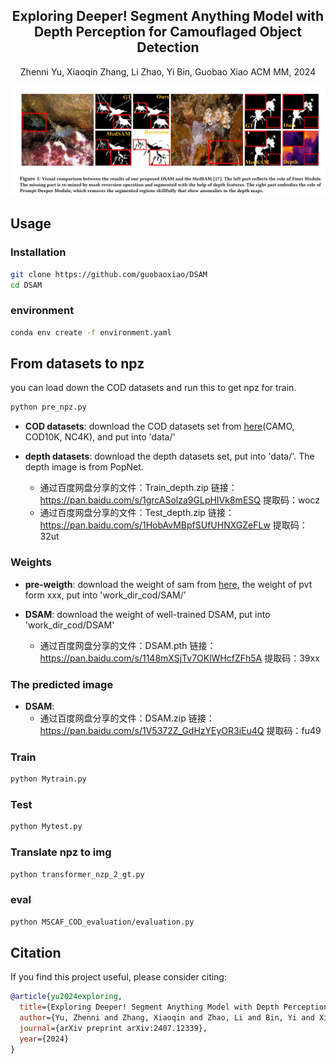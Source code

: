 <div align="center">
<h2>Exploring Deeper! Segment Anything Model with Depth Perception for Camouflaged Object Detection</h2>
Zhenni Yu, Xiaoqin Zhang, Li Zhao, Yi Bin, Guobao Xiao
ACM MM, 2024
</div>

![ Comparison of our COMPrompter and other methods in COD](data/BEGIN.png)

## Usage 

### Installation

```bash
git clone https://github.com/guobaoxiao/DSAM
cd DSAM
```

### environment

```bash
conda env create -f environment.yaml
```

## From datasets to npz 
you can load down the COD datasets and run this to get npz for train.
```bash
python pre_npz.py
```

- **COD datasets**:
    download the COD datasets set from [here](https://github.com/lartpang/awesome-segmentation-saliency-dataset#camouflaged-object-detection-cod)(CAMO, COD10K, NC4K), and put into 'data/'

- **depth datasets**:
    download the depth datasets set, put into 'data/'. The depth image is from PopNet.
    
  - 通过百度网盘分享的文件：Train_depth.zip
      链接：https://pan.baidu.com/s/1grcASolza9GLpHIVk8mESQ 
      提取码：wocz
  - 通过百度网盘分享的文件：Test_depth.zip
     链接：https://pan.baidu.com/s/1HobAvMBpfSUfUHNXGZeFLw 
     提取码：32ut


### Weights
- **pre-weigth**:
    download the weight of sam from [here](https://dl.fbaipublicfiles.com/segment_anything/sam_vit_b_01ec64.pth), the weight of pvt form xxx, put into 'work_dir_cod/SAM/'

- **DSAM**:
    download the weight of well-trained DSAM, put into 'work_dir_cod/DSAM'
  - 通过百度网盘分享的文件：DSAM.pth
    链接：https://pan.baidu.com/s/1148mXSjTv7OKlWHcfZFh5A 
    提取码：39xx


### The predicted image
- **DSAM**: 
  -  通过百度网盘分享的文件：DSAM.zip
     链接：https://pan.baidu.com/s/1V5372Z_GdHzYEyOR3iEu4Q 
     提取码：fu49

### Train
```bash
python Mytrain.py
```

### Test

```bash
python Mytest.py
```

### Translate npz to img

```bash
python transformer_nzp_2_gt.py
```

### eval

```bash
python MSCAF_COD_evaluation/evaluation.py
```
## Citation

If you find this project useful, please consider citing:

```bibtex
@article{yu2024exploring,
  title={Exploring Deeper! Segment Anything Model with Depth Perception for Camouflaged Object Detection},
  author={Yu, Zhenni and Zhang, Xiaoqin and Zhao, Li and Bin, Yi and Xiao, Guobao},
  journal={arXiv preprint arXiv:2407.12339},
  year={2024}
}
```
